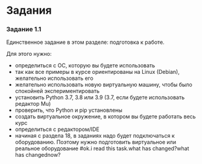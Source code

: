 # Задания

### Задание 1.1

Единственное задание в этом разделе: подготовка к работе.

Для этого нужно:
* определиться с ОС, которую вы будете использовать
 * так как все примеры в курсе ориентированы на Linux (Debian), желательно использовать его
 * желательно использовать новую виртуальную машину, чтобы было спокойней экспериментировать
* установить Python 3.7, 3.8 или 3.9 (3.7, если будете использовать редактор Mu)
 * проверить, что Python и pip установлены
* создать виртуальное окружение, в котором вы будете работать весь курс
* определиться с редактором/IDE
* начиная с раздела 18, в заданиях надо будет подключаться к оборудованию. Поэтому нужно подготовить виртуальное или реальное оборудование
#ok.i read this task.what has changed?what has changednow?
